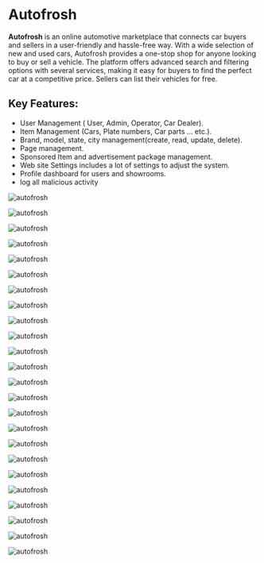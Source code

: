 # Autofrosh

**Autofrosh** is an online automotive marketplace that connects car buyers and sellers in a user-friendly and hassle-free way. With a wide selection of new and used cars, Autofrosh provides a one-stop shop for anyone looking to buy or sell a vehicle. The platform offers advanced search and filtering options with several services, making it easy for buyers to find the perfect car at a competitive price. Sellers can list their vehicles for free.

## Key Features:

- User Management ( User, Admin, Operator, Car Dealer).
- Item Management (Cars, Plate numbers, Car parts … etc.).
- Brand, model, state, city management(create, read, update, delete).
- Page management.
- Sponsored Item and advertisement package management.
- Web site Settings includes a lot of settings to adjust the system.
- Profile dashboard for users and showrooms.
- log all malicious activity


![autofrosh](https://raw.githubusercontent.com/rebarhama/autofrosh/main/index-empty-item.png)

![autofrosh](https://raw.githubusercontent.com/rebarhama/autofrosh/main/index.png)

![autofrosh](https://raw.githubusercontent.com/rebarhama/autofrosh/main/frontend-cars-section.png)

![autofrosh](https://raw.githubusercontent.com/rebarhama/autofrosh/main/frontend-cars-section-filter.png)

![autofrosh](https://raw.githubusercontent.com/rebarhama/autofrosh/main/frontend-details-page.png)

![autofrosh](https://raw.githubusercontent.com/rebarhama/autofrosh/main/frontend-news-section.png)

![autofrosh](https://raw.githubusercontent.com/rebarhama/autofrosh/main/frontend-locations.png)

![autofrosh](https://raw.githubusercontent.com/rebarhama/autofrosh/main/frontend-brands.png)

![autofrosh](https://raw.githubusercontent.com/rebarhama/autofrosh/main/frontend-news-section.png)

![autofrosh](https://raw.githubusercontent.com/rebarhama/autofrosh/main/user-profile-all-listed-item.png)

![autofrosh](https://raw.githubusercontent.com/rebarhama/autofrosh/main/user-profile-upadte-info.png)


![autofrosh](https://raw.githubusercontent.com/rebarhama/autofrosh/main/admin-dashboard-main.png)


![autofrosh](https://raw.githubusercontent.com/rebarhama/autofrosh/main/admin-dashboard-incoming-items.png)


![autofrosh](https://raw.githubusercontent.com/rebarhama/autofrosh/main/admin-dashboard-all-items.png)



![autofrosh](https://raw.githubusercontent.com/rebarhama/autofrosh/main/admin-dashboardsponored.png)



![autofrosh](https://raw.githubusercontent.com/rebarhama/autofrosh/main/admin-dashboard-user-report-page.png)


![autofrosh](https://raw.githubusercontent.com/rebarhama/autofrosh/main/admin-dashboard-all-users.png)


![autofrosh](https://raw.githubusercontent.com/rebarhama/autofrosh/main/admin-dashabord-adminisration.png)


![autofrosh](https://raw.githubusercontent.com/rebarhama/autofrosh/main/admin-dashabord--brand-model.png)




![autofrosh](https://raw.githubusercontent.com/rebarhama/autofrosh/main/admin-dashabord--brand-model.png)





![autofrosh](https://raw.githubusercontent.com/rebarhama/autofrosh/main/admin-dashabord-blocked-user-section.png)


![autofrosh](https://raw.githubusercontent.com/rebarhama/autofrosh/main/admin-dashboard-malicious-activity.png)



![autofrosh](https://raw.githubusercontent.com/rebarhama/autofrosh/main/admin-dashabord-system-setting.png)

![autofrosh](https://raw.githubusercontent.com/rebarhama/autofrosh/main/admin-dashboard-app-cache-cleaner.png)
